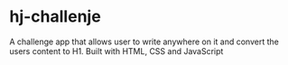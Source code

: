 # hj-challenje
A challenge app that allows user to write anywhere on it and convert the users content to H1. Built with HTML, CSS and JavaScript
